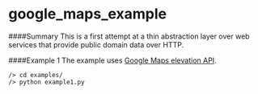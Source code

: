 # google_maps_example

####Summary
This is a first attempt at a thin abstraction layer over web services that provide public domain data over HTTP. 

####Example 1
The example uses [Google Maps elevation API](https://developers.google.com/maps/documentation/elevation/).

```
/> cd examples/
/> python example1.py
```
